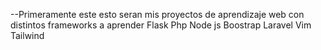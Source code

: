 --Primeramente este esto seran mis proyectos de aprendizaje web con distintos frameworks a aprender
Flask
Php
Node js
Boostrap
Laravel
Vim
Tailwind

